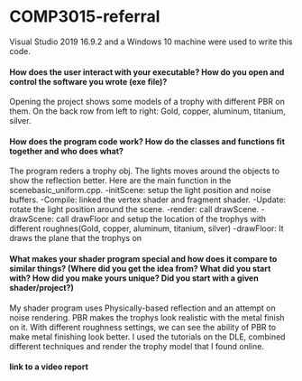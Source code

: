 # COMP3015-referral

Visual Studio 2019 16.9.2 and a Windows 10 machine were used to write this code.

#### How does the user interact with your executable? How do you open and control the software you wrote (exe file)?

Opening the project shows some models of a trophy with different PBR on them. On the back row from left to right: Gold, copper, aluminum, titanium, silver.

#### How does the program code work? How do the classes and functions fit together and who does what?

The program reders a trophy obj. The lights moves around the objects to show the reflection better. Here are the main function in the scenebasic_uniform.cpp. 
-initScene: setup the light position and noise buffers.
-Compile: linked the vertex shader and fragment shader.
-Update: rotate the light position around the scene.
-render: call drawScene.
-drawScene: call drawFloor and setup the location of the trophys with different roughnes(Gold, copper, aluminum, titanium, silver)
-drawFloor: It draws the plane that the trophys on

#### What makes your shader program special and how does it compare to similar things? (Where did you get the idea from? What did you start with? How did you make yours unique? Did you start with a given shader/project?)

My shader program uses Physically-based reflection and an attempt on noise rendering. PBR makes the trophys look realistic with the metal finish on it. 
With different roughness settings, we can see the ability of PBR to make metal finishing look better. I used the tutorials on the DLE, combined different techniques and render the trophy model that I found online.

#### link to a video report
